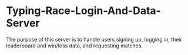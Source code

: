 # Typing-Race-Login-And-Data-Server


The purpose of this server is to handle users signing up, logging in, their leaderboard and win/loss data, and requesting matches.
